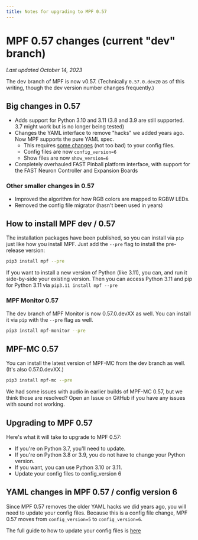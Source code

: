 ```yaml
---
title: Notes for upgrading to MPF 0.57
---
```


# MPF 0.57 changes (current "dev" branch)

*Last updated October 14, 2023*

The dev branch of MPF is now v0.57. (Technically `0.57.0.dev20` as of this writing, though the dev version number changes frequently.)

## Big changes in 0.57

* Adds support for Python 3.10 and 3.11 (3.8 and 3.9 are still supported. 3.7 might work but is no longer being tested)
* Changes the YAML interface to remove "hacks" we added years ago. Now MPF supports the pure YAML spec.
  * This requires [some changes](../config/instructions/config_v6.md) (not too bad) to your config files.
  * Config files are now `config_version=6`
  * Show files are now `show_version=6`
* Completely overhauled FAST Pinball platform interface, with support for the FAST Neuron Controller and Expansion Boards

### Other smaller changes in 0.57

* Improved the algorithm for how RGB colors are mapped to RGBW LEDs.
* Removed the config file migrator (hasn't been used in years)

## How to install MPF dev / 0.57

The installation packages have been published, so you can install via `pip` just like how you install MPF. Just add the `--pre` flag to install the pre-release version:

``` {.bash .copy}
pip3 install mpf --pre
```

If you want to install a new version of Python (like 3.11), you can, and run it side-by-side your existing version. Then you can access Python 3.11 and pip for Python 3.11 via `pip3.11 install mpf --pre`

### MPF Monitor 0.57

The dev branch of MPF Monitor is now 0.57.0.devXX as well. You can install it via `pip` with the `--pre` flag as well.

``` {.bash .copy}
pip3 install mpf-monitor --pre
```

## MPF-MC 0.57

You can install the latest version of MPF-MC from the dev branch as well. (It's also 0.57.0.devXX.)

``` {.bash .copy}
pip3 install mpf-mc --pre
```

We had some issues with audio in earlier builds of MPF-MC 0.57, but we think those are resolved? Open an Issue on
GitHub if you have any issues with sound not working.

## Upgrading to MPF 0.57

Here's what it will take to upgrade to MPF 0.57:

* If you're on Python 3.7, you'll need to update.
* If you're on Python 3.8 or 3.9, you do not have to change your Python version.
* If you want, you can use Python 3.10 or 3.11.
* Update your config files to config_version 6

## YAML changes in MPF 0.57 / config version 6

Since MPF 0.57 removes the older YAML hacks we did years ago, you will need to update your config files. Because this is a config file change, MPF 0.57 moves from `config_version=5` to `config_version=6`.

The full guide to how to update your config files is [here](../config/instructions/config_v6.md)
